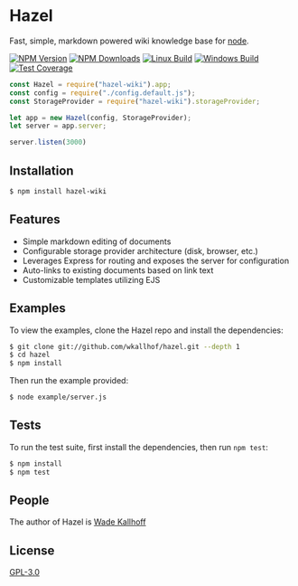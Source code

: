 # Hazel

  Fast, simple, markdown powered wiki knowledge base for [node](http://nodejs.org).

  [![NPM Version][npm-image]][npm-url]
  [![NPM Downloads][downloads-image]][downloads-url]
  [![Linux Build][travis-image]][travis-url]
  [![Windows Build][appveyor-image]][appveyor-url]
  [![Test Coverage][coveralls-image]][coveralls-url]

```js
const Hazel = require("hazel-wiki").app;
const config = require("./config.default.js");
const StorageProvider = require("hazel-wiki").storageProvider;

let app = new Hazel(config, StorageProvider);
let server = app.server;

server.listen(3000)
```

## Installation

```bash
$ npm install hazel-wiki
```

## Features

  * Simple markdown editing of documents
  * Configurable storage provider architecture (disk, browser, etc.)
  * Leverages Express for routing and exposes the server for configuration
  * Auto-links to existing documents based on link text
  * Customizable templates utilizing EJS

## Examples

  To view the examples, clone the Hazel repo and install the dependencies:

```bash
$ git clone git://github.com/wkallhof/hazel.git --depth 1
$ cd hazel
$ npm install
```

  Then run the example provided:

```bash
$ node example/server.js
```

## Tests

  To run the test suite, first install the dependencies, then run `npm test`:

```bash
$ npm install
$ npm test
```

## People

The author of Hazel is [Wade Kallhoff](https://github.com/wkallhof)

## License

  [GPL-3.0](LICENSE)

[npm-image]: https://img.shields.io/npm/v/hazel-wiki.svg
[npm-url]: https://npmjs.org/package/hazel-wiki
[downloads-image]: https://img.shields.io/npm/dm/hazel-wiki.svg
[downloads-url]: https://npmjs.org/package/hazel-wiki
[travis-image]: https://img.shields.io/travis/wkallhof/Hazel/master.svg?label=linux
[travis-url]: https://travis-ci.org/wkallhof/Hazel
[appveyor-image]: https://img.shields.io/appveyor/ci/wkallhof/hazel/master.svg?label=windows
[appveyor-url]: https://ci.appveyor.com/project/wkallhof/hazel
[coveralls-image]: https://img.shields.io/coveralls/wkallhof/Hazel/master.svg
[coveralls-url]: https://coveralls.io/r/wkallhof/Hazel?branch=master
